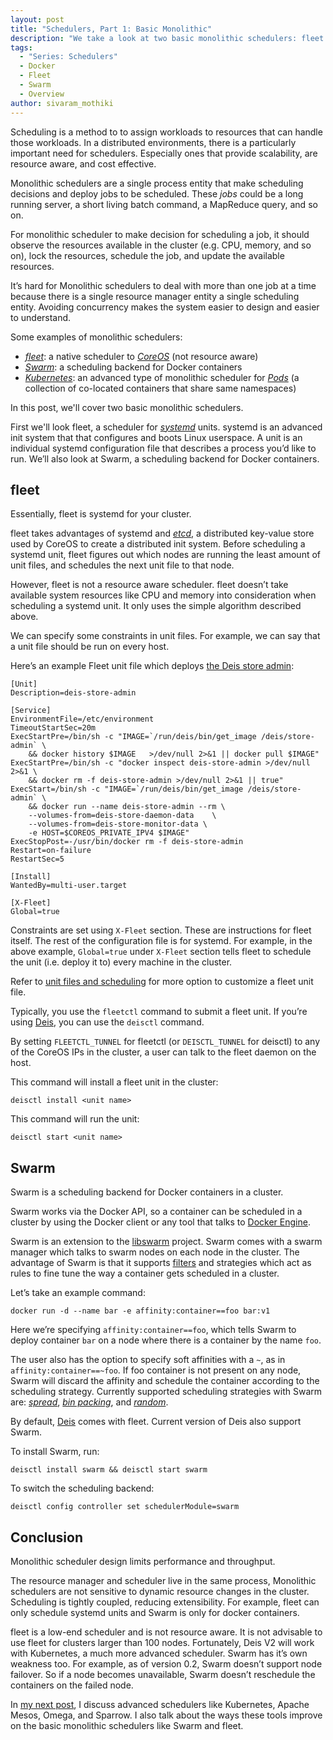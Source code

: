 ```yaml
---
layout: post
title: "Schedulers, Part 1: Basic Monolithic"
description: "We take a look at two basic monolithic schedulers: fleet and Swarm."
tags:
  - "Series: Schedulers"
  - Docker
  - Fleet
  - Swarm
  - Overview
author: sivaram_mothiki
---
```


Scheduling is a method to to assign workloads to resources that can handle those workloads. In a distributed environments, there is a particularly important need for schedulers. Especially ones that provide scalability, are resource aware, and cost effective.

Monolithic schedulers are a single process entity that make scheduling decisions and deploy jobs to be scheduled. These *jobs* could be a long running server, a short living batch command, a MapReduce query, and so on.

For monolithic scheduler to make decision for scheduling a job, it should observe the resources available  in the cluster (e.g. CPU, memory, and so on), lock the resources, schedule the job, and update the available resources.

It’s hard for Monolithic schedulers to deal with more than one job at a time because there is a single resource manager entity a single scheduling entity. Avoiding concurrency makes the system easier to design and easier to understand.

Some examples of monolithic schedulers:

- [*fleet*](https://coreos.com/using-coreos/clustering/): a native scheduler to [*CoreOS*](https://coreos.com/) (not resource aware)
- [*Swarm*](https://www.docker.com/docker-swarm): a scheduling backend for Docker containers
- [*Kubernetes*](http://kubernetes.io/): an advanced type of monolithic scheduler for [*Pods*](http://kubernetes.io/docs/user-guide/pods/) (a collection of co-located containers that share same namespaces)

<!--more-->

In this post, we'll cover two basic monolithic schedulers.

First we'll look fleet, a scheduler for [*systemd*](https://docs.docker.com/v1.8/articles/systemd/) units. systemd is an advanced init system that that configures and boots Linux userspace. A unit is an individual systemd configuration file that describes a process you’d like to run. We’ll also look at Swarm, a scheduling backend for Docker containers.

## fleet

Essentially, fleet is systemd for your cluster.

fleet takes advantages of systemd and [*etcd*](https://github.com/coreos/etcd), a distributed key-value store used by CoreOS to create a distributed init system. Before scheduling a systemd unit, fleet figures out which nodes are running the least amount of unit files, and schedules the next unit file to that node.

However, fleet is not a resource aware scheduler. fleet doesn’t take available system resources like CPU and memory into consideration when scheduling a systemd unit. It only uses the simple algorithm described above.

We can specify some constraints in unit files. For example, we can say that a unit file should be run on every host.

Here’s an example Fleet unit file which deploys [the Deis store admin](http://docs.deis.io/en/latest/troubleshooting_deis/troubleshooting-store/):

```
[Unit]
Description=deis-store-admin

[Service]
EnvironmentFile=/etc/environment
TimeoutStartSec=20m
ExecStartPre=/bin/sh -c "IMAGE=`/run/deis/bin/get_image /deis/store-admin` \
    && docker history $IMAGE   >/dev/null 2>&1 || docker pull $IMAGE"
ExecStartPre=/bin/sh -c "docker inspect deis-store-admin >/dev/null 2>&1 \
    && docker rm -f deis-store-admin >/dev/null 2>&1 || true"
ExecStart=/bin/sh -c "IMAGE=`/run/deis/bin/get_image /deis/store-admin` \
    && docker run --name deis-store-admin --rm \
    --volumes-from=deis-store-daemon-data    \
    --volumes-from=deis-store-monitor-data \
    -e HOST=$COREOS_PRIVATE_IPV4 $IMAGE"
ExecStopPost=-/usr/bin/docker rm -f deis-store-admin
Restart=on-failure
RestartSec=5

[Install]
WantedBy=multi-user.target

[X-Fleet]
Global=true
```

Constraints are set using `X-Fleet` section. These are instructions for fleet itself. The rest of the configuration file is for systemd. For example, in the above example, `Global=true` under `X-Fleet` section tells fleet to schedule the unit (i.e. deploy it to) every machine in the cluster.

Refer to [unit files and scheduling](https://github.com/coreos/fleet/blob/master/Documentation/unit-files-and-scheduling.md) for more option to customize a fleet unit file.

Typically, you use the `fleetctl` command to submit a fleet unit. If you’re using [Deis](https://github.com/deis/deis), you can use the `deisctl` command.

By setting `FLEETCTL_TUNNEL` for fleetctl (or `DEISCTL_TUNNEL` for deisctl) to any of the CoreOS IPs in the cluster, a user can talk to the fleet daemon on the host.

This command will install a fleet unit in the cluster:

```
deisctl install <unit name>
```

This command will run the unit:

```
deisctl start <unit name>
```

## Swarm

Swarm is a scheduling backend for Docker containers in a cluster.

Swarm works via the Docker API, so a container can be scheduled in a cluster by using the Docker client or any tool that talks to [Docker Engine](https://www.docker.com/docker-engine).

Swarm is an extension to the [libswarm](https://github.com/docker/swarm/) project. Swarm comes with a swarm manager which talks to swarm nodes on each node in the cluster. The advantage of Swarm is that it supports [filters](http://docs.docker.com/swarm/scheduler/filter) and strategies which act as rules to fine tune the way a container gets scheduled in a cluster.

Let’s take an example command:

```
docker run -d --name bar -e affinity:container==foo bar:v1
```

Here we’re specifying `affinity:container==foo`, which tells Swarm to deploy container `bar` on a node where there is a container by the name `foo`.

The user also has the option to specify soft affinities with a `~`, as in `affinity:container==~foo`. If foo container is not present on any node, Swarm will discard the affinity and schedule the container according to the scheduling strategy. Currently supported scheduling strategies with Swarm are: [*spread*](https://github.com/docker/swarm/tree/master/scheduler/strategy), [*bin packing*](https://github.com/docker/swarm/tree/master/scheduler/strategy), and [*random*](https://github.com/docker/swarm/tree/master/scheduler/strategy).

By default, [Deis](http://deis.io/) comes with fleet. Current version of Deis also support Swarm.

To install Swarm, run:

```
deisctl install swarm && deisctl start swarm
```

To switch the scheduling backend:

```
deisctl config controller set schedulerModule=swarm
```
## Conclusion

Monolithic scheduler design limits performance and throughput.

The resource manager and scheduler live in the same process, Monolithic schedulers are not sensitive to dynamic resource changes in the cluster.  Scheduling is tightly coupled, reducing extensibility. For example, fleet can only schedule systemd units and Swarm is only for docker containers.

fleet is a low-end scheduler and is not resource aware. It is not advisable to use fleet for clusters larger than 100 nodes.  Fortunately, Deis V2 will work with Kubernetes, a much more advanced scheduler. Swarm has it’s own weakness too. For example, as of version 0.2, Swarm doesn’t support node failover. So if a node becomes unavailable, Swarm doesn’t reschedule the containers on the failed node.

In [my next post](/posts/2016/schedulers-pt2-kubernetes/), I discuss advanced schedulers like Kubernetes, Apache Mesos, Omega, and Sparrow. I also talk about the ways these tools improve on the basic monolithic schedulers like Swarm and fleet.
